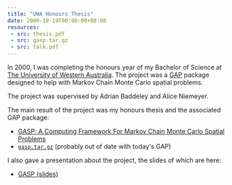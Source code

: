 ```yaml
---
title: "UWA Honours Thesis"
date: 2000-10-19T00:00:00+08:00
resources:
 - src: thesis.pdf
 - src: gasp.tar.gz
 - src: talk.pdf
---
```


In 2000, I was completing the honours year of my Bachelor of Science
at [The University of Western Australia](https://www.uwa.edu.au/).
The project was a [GAP](https://www.gap-system.org/) package designed
to help with Markov Chain Monte Carlo spatial problems.

<!--more-->

The project was supervised by Adrian Baddeley and Alice Niemeyer.

The main result of the project was my honours thesis and the
associated GAP package:

* [GASP: A Computing Framework For Markov Chain Monte Carlo Spatial Problems](thesis.pdf)
* [`gasp.tar.gz`](gasp.tar.gz) (probably out of date with today's GAP)

I also gave a presentation about the project, the slides of which are
here:

* [GASP (slides)](talk.pdf)
